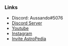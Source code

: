 ### Links
- Discord: Aussando#5076
- [Discord Server](https://discord.gg/zmM5hVpzQs)
- [Youtube](https://www.youtube.com/channel/UCX58j1_EuFAtj4Sb0V0-VVA)
- [Instagram](https://www.instagram.com/aussando/)
- [Invite AstroPedia](https://discord.com/oauth2/authorize?client_id=864920950549643355&scope=bot&permissions=37080590)
